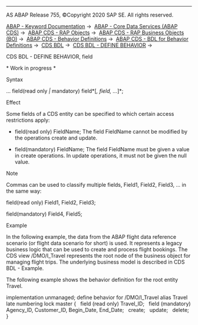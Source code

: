   

* * *

AS ABAP Release 755, ©Copyright 2020 SAP SE. All rights reserved.

[ABAP - Keyword Documentation](javascript:call_link\('abenabap.htm'\)) →  [ABAP - Core Data Services (ABAP CDS)](javascript:call_link\('abencds.htm'\)) →  [ABAP CDS - RAP Objects](javascript:call_link\('abencds_rap_objects.htm'\)) →  [ABAP CDS - RAP Business Objects (BO)](javascript:call_link\('abencds_business_objects.htm'\)) →  [ABAP CDS - Behavior Definitions](javascript:call_link\('abencds_behavior_definitions.htm'\)) →  [ABAP CDS - BDL for Behavior Definitions](javascript:call_link\('abencds_f1_bdl_syntax.htm'\)) →  [CDS BDL](javascript:call_link\('abenabap_bdl.htm'\)) →  [CDS BDL - DEFINE BEHAVIOR](javascript:call_link\('abenbdl_define_behavior.htm'\)) → 

CDS BDL - DEFINE BEHAVIOR, field

\* Work in progress \*

Syntax

... field(read only *|* mandatory) field*\[*, field, ...*\]*;

Effect

Some fields of a CDS entity can be specified to which certain access restrictions apply:

-   field(read only) FieldName;
    The field FieldName cannot be modified by the operations create and update.

-   field(mandatory) FieldName;
    The field FieldName must be given a value in create operations. In update operations, it must not be given the null value.

Note

Commas can be used to classify multiple fields, Field1, Field2, Field3, ... in the same way:

field(read only) Field1, Field2, Field3;

field(mandatory) Field4, Field5;

Example

In the following example, the data from the ABAP flight data reference scenario (or flight data scenario for short) is used. It represents a legacy business logic that can be used to create and process flight bookings. The CDS view /DMO/I\_Travel represents the root node of the business object for managing flight trips. The underlying business model is described in CDS BDL - Example.

The following example shows the behavior definition for the root entity Travel.

implementation unmanaged;
define behavior for /DMO/I\_Travel alias Travel
late numbering
lock master
{
  field (read only) Travel\_ID;
  field (mandatory) Agency\_ID, Customer\_ID, Begin\_Date, End\_Date;
  create;
  update;
  delete;
}